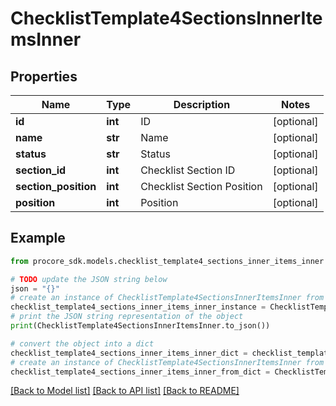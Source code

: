 # ChecklistTemplate4SectionsInnerItemsInner


## Properties

Name | Type | Description | Notes
------------ | ------------- | ------------- | -------------
**id** | **int** | ID | [optional] 
**name** | **str** | Name | [optional] 
**status** | **str** | Status | [optional] 
**section_id** | **int** | Checklist Section ID | [optional] 
**section_position** | **int** | Checklist Section Position | [optional] 
**position** | **int** | Position | [optional] 

## Example

```python
from procore_sdk.models.checklist_template4_sections_inner_items_inner import ChecklistTemplate4SectionsInnerItemsInner

# TODO update the JSON string below
json = "{}"
# create an instance of ChecklistTemplate4SectionsInnerItemsInner from a JSON string
checklist_template4_sections_inner_items_inner_instance = ChecklistTemplate4SectionsInnerItemsInner.from_json(json)
# print the JSON string representation of the object
print(ChecklistTemplate4SectionsInnerItemsInner.to_json())

# convert the object into a dict
checklist_template4_sections_inner_items_inner_dict = checklist_template4_sections_inner_items_inner_instance.to_dict()
# create an instance of ChecklistTemplate4SectionsInnerItemsInner from a dict
checklist_template4_sections_inner_items_inner_from_dict = ChecklistTemplate4SectionsInnerItemsInner.from_dict(checklist_template4_sections_inner_items_inner_dict)
```
[[Back to Model list]](../README.md#documentation-for-models) [[Back to API list]](../README.md#documentation-for-api-endpoints) [[Back to README]](../README.md)



